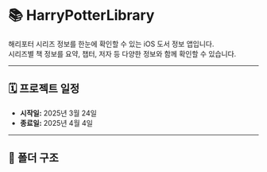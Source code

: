 # 📚 HarryPotterLibrary

해리포터 시리즈 정보를 한눈에 확인할 수 있는 iOS 도서 정보 앱입니다.  
시리즈별 책 정보를 요약, 챕터, 저자 등 다양한 정보와 함께 확인할 수 있습니다.

---

## 🗓 프로젝트 일정

- **시작일:** 2025년 3월 24일
- **종료일:** 2025년 4월 4일

---

## 📂 폴더 구조
